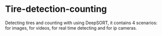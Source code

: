 # Tire-detection-counting
Detecting tires and counting with using DeepSORT, it contains 4 scenarios: for images, for videos, for real time detecting and for ip cameras.
